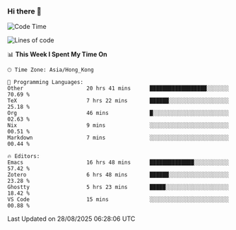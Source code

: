 ### Hi there 👋

<!--
**nicehiro/nicehiro** is a ✨ _special_ ✨ repository because its `README.md` (this file) appears on your GitHub profile.

Here are some ideas to get you started:

- 🔭 I’m currently working on ...
- 🌱 I’m currently learning ...
- 👯 I’m looking to collaborate on ...
- 🤔 I’m looking for help with ...
- 💬 Ask me about ...
- 📫 How to reach me: ...
- 😄 Pronouns: ...
- ⚡ Fun fact: ...
-->

<!--START_SECTION:waka-->
![Code Time](http://img.shields.io/badge/Code%20Time-952%20hrs%2016%20mins-blue)

![Lines of code](https://img.shields.io/badge/From%20Hello%20World%20I%27ve%20Written-1.9%20million%20lines%20of%20code-blue)

📊 **This Week I Spent My Time On** 

```text
🕑︎ Time Zone: Asia/Hong_Kong

💬 Programming Languages: 
Other                    20 hrs 41 mins      ██████████████████░░░░░░░   70.69 % 
TeX                      7 hrs 22 mins       ██████░░░░░░░░░░░░░░░░░░░   25.18 % 
Org                      46 mins             █░░░░░░░░░░░░░░░░░░░░░░░░   02.63 % 
Nix                      9 mins              ░░░░░░░░░░░░░░░░░░░░░░░░░   00.51 % 
Markdown                 7 mins              ░░░░░░░░░░░░░░░░░░░░░░░░░   00.44 % 

🔥 Editors: 
Emacs                    16 hrs 48 mins      ██████████████░░░░░░░░░░░   57.42 % 
Zotero                   6 hrs 48 mins       ██████░░░░░░░░░░░░░░░░░░░   23.28 % 
Ghostty                  5 hrs 23 mins       █████░░░░░░░░░░░░░░░░░░░░   18.42 % 
VS Code                  15 mins             ░░░░░░░░░░░░░░░░░░░░░░░░░   00.88 % 
```


 Last Updated on 28/08/2025 06:28:06 UTC
<!--END_SECTION:waka-->
